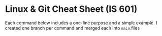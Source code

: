 # Linux & Git Cheat Sheet (IS 601)

Each command below includes a one-line purpose and a simple example.
I created one branch per command and merged each into `main`.files
